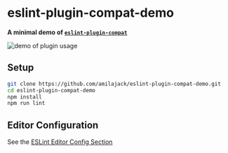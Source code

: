 eslint-plugin-compat-demo
=========================
**A minimal demo of [`eslint-plugin-compat`](https://github.com/amilajack/eslint-plugin-compat)**

![demo of plugin usage](https://raw.githubusercontent.com/amilajack/eslint-plugin-compat/master/img/eslint-plugin-compat-demo.gif)


## Setup
```bash
git clone https://github.com/amilajack/eslint-plugin-compat-demo.git
cd eslint-plugin-compat-demo
npm install
npm run lint
```

## Editor Configuration
See the [ESLint Editor Config Section](http://eslint.org/docs/user-guide/integrations)
